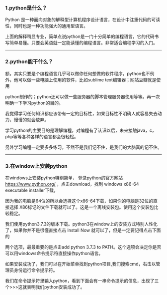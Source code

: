 ### 1.python是什么？

Python 是一种面向对象的解释型计算机程序设计语言，在设计中注重代码的可读性，同时也是一种功能强大的通用型语言。

上面的解释稍显专业，简单点说python是一门十分简单的编程语言，它的代码书写简单易懂。只要会英语就一定能读懂的编程语言。非常适合编程学习的入门。

---

### 2.python能干什么？

额，其实只要是个编程语言几乎可以做你任何想做的软件程序，python也不例外，他可以做一些电脑上使用的软件，比如sublime text编辑器；网站豆瓣就是使用

python制作的；python还可以做一些服务器的脚本管理服务器使用等等。再一次明确一下学习python的目的。

我觉得学习任何知识都应该带有一定的目标性，如果目标性不明确人就容易失去动力，慢慢的就会放弃。

学习python的主要目的是理解编程，对编程有了认识以后，未来接触java，c，php等等各种各样的语言都会很轻松。

另外学习编程一定要多多练习，不然不是我们记不住，是我们的大脑真的记不住。

---

### 3.在window上安装python

在windows上安装python特别简单， 登录python的官方网站 https://www.python.org/ ，点击download，找到 windows x86-64 executable installer下载，

因为我的电脑是64位的所以会选择这个x86-64下载，如果你的电脑是32位的直接选择 X86标记的文件下载就可以了。这是一个离线安装包。使用这个安装包比较稳定。

我们使用python3.7.3的版本下载。python3在window上的安装方式特别人性化了，如果你并不是很懂直接点击 Install Now 就可以了，但是一定要记得点击下面的

两个选项，最最重要的是点击add python 3.7.3 to PATH。这个选项会决定你是否可以用windows命令提示符直接操作python语言。

如果安装成功了，我们可以在开始菜单找到python项目,我们搜索cmd，右击以管理员身份运行命令提示符。

我们在命令提示符里输入python，看到下面会有一串命令提示的信息，出现了三个>>>这就表明我们python安装成功了。
